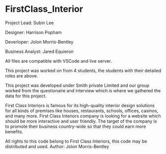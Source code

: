 # FirstClass_Interior

Project Lead: Subin Lee

Designer: Harrison Popham

Deverloper: Jolon Morris-Bentley

Business Analyst: Jared Equieron



All files are compatible with VSCode and live server.

This project was worked on from 4 students, the students with their detailed roles are above.

This project was developed under Smith private Limited and our group worked from the questionaire and interview which is where we gathered the data for this project.

First Class Interiors is famous for its high-quality interior design solutions for all kinds of premises like houses, restaurants, schools, offices, casinos, and many 
more. First Class Interiors company is looking for a website which should be more interactive and user friendly. The target of the company is to promote their business 
country-wide so that they could earn more benefits.

All rights to this code belong to First Class Interiors, this code may be distributed and used.
Author: Jolon Morris-Bentley
